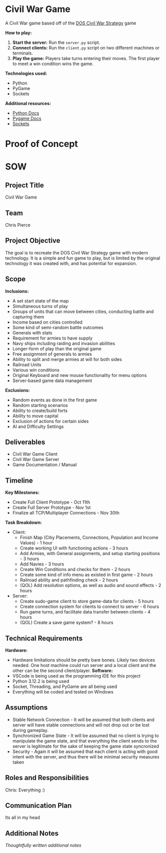 # Civil War Game
A Civil War game based off of the [DOS Civil War Strategy](https://classicreload.com/civil-war-strategy.html) game

**How to play:**
1. **Start the server:** Run the `server.py` script.
2. **Connect clients:** Run the `client.py` script on two different machines or terminals.
3. **Play the game:** Players take turns entering their moves. The first player to meet a win condition wins the game.

**Technologies used:**
* Python
* PyGame
* Sockets

**Additional resources:**
* [Python Docs](https://docs.python.org/3/)
* [Pygame Docs](https://www.pygame.org/docs/)
* [Sockets](https://docs.python.org/3/howto/sockets.html)

# Proof of Concept


# SOW

## Project Title
Civil War Game

## Team
Chris Pierce

## Project Objective
The goal is to recreate the DOS Civil War Strategy game with modern technology. It is a simple and fun game to play, but is limited by the original technology it was created with, and has potential for expansion.

## Scope
**Inclusions:**
* A set start state of the map
* Simultaneous turns of play
* Groups of units that can move between cities, conducting battle and capturing them
* Income based on cities controlled
* Some kind of semi-random battle outcomes
* Generals with stats
* Requirement for armies to have supply
* Navy ships including raiding and invasion abilities
* Longer-form of play than the original game
* Free assignment of generals to armies
* Ability to split and merge armies at will for both sides
* Railroad Units
* Various win conditions
* Original Keyboard and new mouse functionality for menu options
* Server-based game data management

**Exclusions:**
* Random events as done in the first game
* Random starting scenarios
* Ability to create/build forts
* Ability to move capital
* Exclusion of actions for certain sides
* AI and Difficulty Settings

## Deliverables
* Civil War Game Client 
* Civil War Game Server
* Game Documentation / Manual

## Timeline
**Key Milestones:**
* Create Full Client Prototype - Oct 11th
* Create Full Server Prototype - Nov 1st
* Finalize all TCP/Multiplayer Connections - Nov 30th

**Task Breakdown:**
* Client:
  * Finish Map (Citiy Placements, Connections, Population and Income Values) - 1 hour
  * Create working UI with functioning actions - 3 hours
  * Add Armies, with General assignments, and setup starting positions - 3 hours
  * Add Navies - 3 hours
  * Create Win Conditions and checks for them - 2 hours
  * Create some kind of info menu as existed in first game - 2 hours
  * Railroad ability and pathfinding check - 2 hours
  * (QOL) Add resolution options, as well as audio and sound effects - 2 hours
* Server:
  * Create sudo-game client to store game-data for clients - 5 hours
  * Create connection system for clients to connect to server - 6 hours
  * Run game turns, and facilitate data transfer between clients - 4 hours
  * (QOL) Create a save game system? - 8 hours

## Technical Requirements
**Hardware:**
* Hardware limitations should be pretty bare bones. Likely two devices needed. One host machine could run server and a local client and the other can be the second client/player.
**Software:**
* VSCode is being used as the programming IDE for this project
* Python 3.12.2 is being used
* Socket, Threading, and PyGame are all being used
* Everything will be coded and tested on Windows

## Assumptions
* Stable Network Connection - It will be assumed that both clients and server will have stable connections and will not drop out or be lost during gameplay.
* Synchronized Game State - It will be assumed that no client is trying to manipulate the game state, and that everything the client sends to the server is legitimate for the sake of keeping the game state syncronized
* Security - Again it will be assumed that each client is acting with good intent with the server, and thus there will be minimal security measures taken
 
## Roles and Responsibilities 
Chris: Everything :)

## Communication Plan
Its all in my head

## Additional Notes
*Thoughtfully written additional notes*



